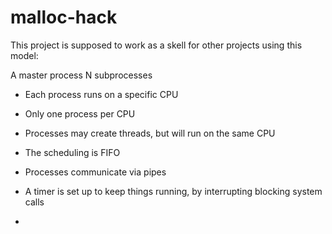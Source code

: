 # malloc-hack

This project is supposed to work as a skell for other projects using this model:

  A master process
     N subprocesses
 
 - Each process runs on a specific CPU
 - Only one process per CPU
 - Processes may create threads, but will run on the same CPU
 - The scheduling is FIFO
 
- Processes communicate via pipes
- A timer is set up to keep things running, by interrupting blocking system calls
- 
